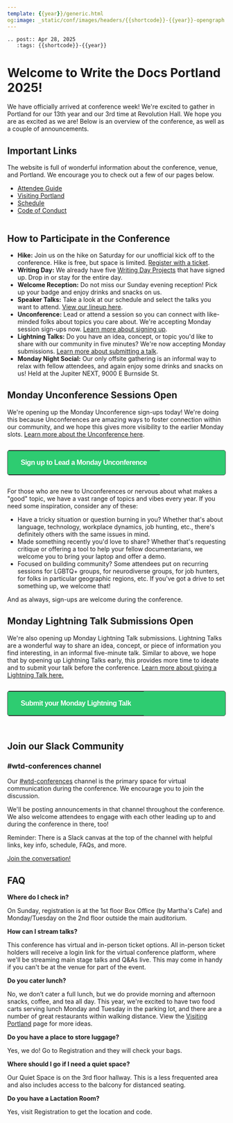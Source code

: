 ```yaml
---
template: {{year}}/generic.html
og:image: _static/conf/images/headers/{{shortcode}}-{{year}}-opengraph.jpg
---
```


```{eval-rst}
.. post:: Apr 28, 2025
   :tags: {{shortcode}}-{{year}}
```

# Welcome to Write the Docs Portland 2025!

We have officially arrived at conference week! We're excited to gather in Portland for our 13th year and our 3rd time at Revolution Hall. We hope you are as excited as we are! Below is an overview of the conference, as well as a couple of announcements.

## Important Links

The website is full of wonderful information about the conference, venue, and Portland. We encourage you to check out a few of our pages below.

- [Attendee Guide](https://www.writethedocs.org/conf/portland/2025/attendee-guide/)
- [Visiting Portland](https://www.writethedocs.org/conf/portland/2025/visiting/)
- [Schedule](https://www.writethedocs.org/conf/portland/2025/schedule/)
- [Code of Conduct](https://www.writethedocs.org/conf/portland/2025/code-of-conduct/)

```{figure} /_static/conf/images/pics/portland-unconference.jpg
```

## How to Participate in the Conference

- **Hike:** Join us on the hike on Saturday for our unofficial kick off to the conference. Hike is free, but space is limited. [Register with a ticket](https://ti.to/writethedocs/write-the-docs-portland-2025).
- **Writing Day:** We already have five [Writing Day Projects](https://www.writethedocs.org/conf/portland/2025/writing-day/#project-list) that have signed up. Drop in or stay for the entire day.
- **Welcome Reception:** Do not miss our Sunday evening reception! Pick up your badge and enjoy drinks and snacks on us.
- **Speaker Talks:** Take a look at our schedule and select the talks you want to attend. [View our lineup here](https://www.writethedocs.org/conf/portland/2025/schedule/#monday-may-5). 
- **Unconference:** Lead or attend a session so you can connect with like-minded folks about topics you care about. We're accepting Monday session sign-ups now. [Learn more about signing up](#monday-unconference-sessions-open).
- **Lightning Talks:** Do you have an idea, concept, or topic you'd like to share with our community in five minutes? We're now accepting Monday submissions. [Learn more about submitting a talk](#monday-lightning-talk-submissions-open).
- **Monday Night Social:** Our only offsite gathering is an informal way to relax with fellow attendees, and again enjoy some drinks and snacks on us! Held at the Jupiter NEXT, 9000 E Burnside St.

## Monday Unconference Sessions Open

We're opening up the Monday Unconference sign-ups today! We're doing this because Unconferences are amazing ways to foster connection within our community, and we hope this gives more visibility to the earlier Monday slots. [Learn more about the Unconference here](https://www.writethedocs.org/conf/portland/2025/unconference/).

<p style="margin: 2em 0;">
<table border="0" cellpadding="0" cellspacing="0" style="background-color:#2ECC71; border:1px solid #4a4a4a; border-radius:5px;">
<tr>
  <td align="center" valign="middle" style="color:#FFFFFF; font-family:Helvetica, Arial, sans-serif; font-size:16px; font-weight:bold; letter-spacing:-.5px; line-height:150%; padding-top:15px; padding-right:30px; padding-bottom:15px; padding-left:30px;">
     <a href="https://docs.google.com/spreadsheets/d/1Yyo2V5Xzwz7KhF4xkEmGNFNHld7TEUG7VfitMzM_Ohc/edit?usp=sharing" target="_blank" style="color:#FFFFFF; text-decoration:none; border-bottom: none;">Sign up to Lead a Monday Unconference</a>
  </td>
</tr>
</table>
</p>

For those who are new to Unconferences or nervous about what makes a "good" topic, we have a vast range of topics and vibes every year. If you need some inspiration, consider any of these:

- Have a tricky situation or question burning in you? Whether that's about language, technology, workplace dynamics, job hunting, etc., there's definitely others with the same issues in mind.
- Made something recently you'd love to share? Whether that's requesting critique or offering a tool to help your fellow documentarians, we welcome you to bring your laptop and offer a demo.
- Focused on building community? Some attendees put on recurring  sessions for LGBTQ+ groups, for neurodiverse groups, for job hunters, for folks in particular geographic regions, etc. If you've got a drive to set something up, we welcome that! 

And as always, sign-ups are welcome during the conference. 

## Monday Lightning Talk Submissions Open

We're also opening up Monday Lightning Talk submissions. Lightning Talks are a wonderful way to share an idea, concept, or piece of information you find interesting, in an informal five-minute talk. Similar to above, we hope that by opening up Lightning Talks early, this provides more time to ideate and to submit your talk before the conference. [Learn more about giving a Lightning Talk here.](https://www.writethedocs.org/conf/portland/2025/lightning-talks/)

<p style="margin: 2em 0;">
<table border="0" cellpadding="0" cellspacing="0" style="background-color:#2ECC71; border:1px solid #4a4a4a; border-radius:5px;">
<tr>
  <td align="center" valign="middle" style="color:#FFFFFF; font-family:Helvetica, Arial, sans-serif; font-size:16px; font-weight:bold; letter-spacing:-.5px; line-height:150%; padding-top:15px; padding-right:30px; padding-bottom:15px; padding-left:30px;">
     <a href="https://docs.google.com/forms/d/e/1FAIpQLSc9Op0AImTVbHoX4yi_AViNpCvE_Id-E_Q2-y3THQ7NxXW5MA/viewform?usp=sharing" target="_blank" style="color:#FFFFFF; text-decoration:none; border-bottom: none;">Submit your Monday Lightning Talk</a>
  </td>
</tr>
</table>
</p>

```{figure} /_static/conf/images/headers/portland-2024-all-speakers.jpg
```

## Join our Slack Community

### #wtd-conferences channel
Our [#wtd-conferences](https://writethedocs.slack.com/archives/C1AKFQATH) channel is the primary space for virtual communication during the conference. We encourage you to join the discussion.

We'll be posting announcements in that channel throughout the conference. We also welcome attendees to engage with each other leading up to and during the conference in there, too!

Reminder: There is a Slack canvas at the top of the channel with helpful links, key info, schedule, FAQs, and more.

[Join the conversation!](https://docs.google.com/forms/d/e/1FAIpQLSdq4DWRphVt1qVqH8NsjNnS0Szu_NljjZRUvyYqR7mdc00zKQ/viewform) 


## FAQ

**Where do I check in?**

On Sunday, registration is at the 1st floor Box Office (by Martha's Cafe) and Monday/Tuesday on the 2nd floor outside the main auditorium.

**How can I stream talks?**

This conference has virtual and in-person ticket options. All in-person ticket holders will receive a login link for the virtual conference platform, where we'll be streaming main stage talks and Q&As live. This may come in handy if you can't be at the venue for part of the event.

**Do you cater lunch?**

No, we don’t cater a full lunch, but we do provide morning and afternoon snacks, coffee, and tea all day. This year, we're excited to have two food carts serving lunch Monday and Tuesday in the parking lot, and there are a number of great restaurants within walking distance. View the [Visiting Portland](https://www.writethedocs.org/conf/portland/2025/visiting/) page for more ideas.

**Do you have a place to store luggage?**

Yes, we do! Go to Registration and they will check your bags.

**Where should I go if I need a quiet space?**

Our Quiet Space is on the 3rd floor hallway. This is a less frequented area and also includes access to the balcony for distanced seating.

**Do you have a Lactation Room?**

Yes, visit Registration to get the location and code.
